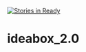 [![Stories in Ready](https://badge.waffle.io/mrjaimisra/ideabox_2.0.png?label=ready&title=Ready)](https://waffle.io/mrjaimisra/ideabox_2.0)
# ideabox_2.0
